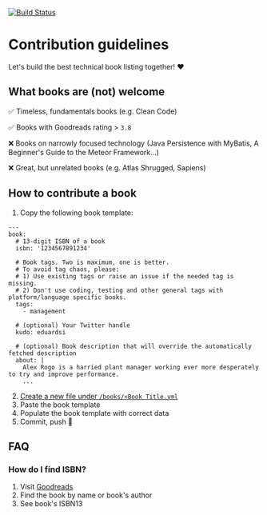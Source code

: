 [![Build Status](https://travis-ci.org/sizovs/mustread-data.svg?branch=master)](https://travis-ci.org/sizovs/mustread-data)

# Contribution guidelines

Let's build the best technical book listing together! ❤️ 

## What books are (not) welcome

✅ Timeless, fundamentals books (e.g. Clean Code)

✅ Books with Goodreads rating > `3.8`

❌ Books on narrowly focused technology (Java Persistence with MyBatis, A Beginner's Guide to the Meteor Framework...)

❌ Great, but unrelated books (e.g. Atlas Shrugged, Sapiens)

## How to contribute a book

1) Copy the following book template:

```
---
book:  
  # 13-digit ISBN of a book
  isbn: '1234567891234'
  
  # Book tags. Two is maximum, one is better.
  # To avoid tag chaos, please:
  # 1) Use existing tags or raise an issue if the needed tag is missing.
  # 2) Don't use coding, testing and other general tags with platform/language specific books.
  tags:
    - management

  # (optional) Your Twitter handle
  kudo: eduardsi

  # (optional) Book description that will override the automatically fetched description
  about: |
    Alex Rogo is a harried plant manager working ever more desperately to try and improve performance. 
    ... 
```

2) [Create a new file under `/books/<Book Title.yml`](https://github.com/sizovs/mustread-data/new/master/books?filename=Book%20Title.yml&value=%23%20Paste%20the%20book%20template%20here&description=Adding%20%20Book%20Title.%20I%20think%20it%27s%20a%20must-read%20because...&message=Added%20Book%20Title)
3) Paste the book template
4) Populate the book template with correct data
5) Commit, push 🚀

## FAQ
### How do I find ISBN?
1) Visit [Goodreads](https://goodreads.com)
2) Find the book by name or book's author
3) See book's ISBN13
